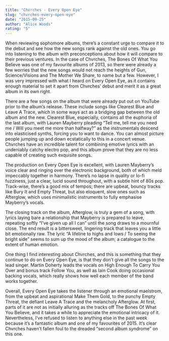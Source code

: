 ```yaml
---
title: "Chvrches - Every Open Eye"
slug: "chvrches-every-open-eye"
date: "2015-09-25"
author: "Alice Woods"
rating: "5"
---
```


When reviewing sophomore albums, there’s a constant urge to compare it to the debut and see how the new songs rank against the old ones. You go into listening to the album with preconceptions about how it will compare to their previous ventures. In the case of Chvrches, The Bones Of What You Believe was one of my favourite albums of 2013, so there were already a few worries that the new songs would not reach the heights of Gun, Science/Visions and The Mother We Share, to name but a few. However, I was very impressed with what I heard on Every Open Eye, as it contains enough material to set it apart from Chvrches’ debut and merit it as a great album in its own right.

There are a few songs on the album that were already put out on YouTube prior to the album’s release. These include songs like Clearest Blue and Leave A Trace, which in some ways act as a bridging gap between the old album and the new. Clearest Blue, especially, contains all the euphoria of the last album, with Lauren Mayberry pleading “Tell me, tell me you need me / Will you meet me more than halfway?” as the instrumentals descend into elasticised synths, forcing you to want to dance. You can almost picture people jumping up and down ecstatically to this in a concert venue. Chvrches have an incredible talent for combining emotive lyrics with an undeniably catchy electro pop, and this album prove that they are no less capable of creating such exquisite songs.

The production on Every Open Eye is excellent, with Lauren Mayberry’s voice clear and ringing over the electronic background, both of which meld impeccably together in harmony. There’s no lapse in quality or lo-fi fuzziness, just a clear, lucid sound throughout, with a subtle hint of 80s pop. Track-wise, there’s a good mix of tempos; there are upbeat, bouncy tracks like Bury It and Empty Threat, but also eloquent, slow ones such as Afterglow, which uses minimalistic instruments to fully emphasise Mayberry’s vocals.

The closing track on the album, Afterglow, is truly a gem of a song, with lyrics laying bare a relationship that Mayberry is prepared to leave, repeating softly “I’ve given up all I can” until the song draws to a mournful close. The end result is a bittersweet, lingering track that leaves you a little bit emotionally raw. The lyric “A lifeline to highs and lows / To seeing the bright side” seems to sum up the mood of the album; a catalogue to the extent of human emotion.

One thing I find interesting about Chvrches, and this is something that they continue to do on Every Open Eye, is that they don’t give all the songs to the lead singer. Martin Doherty leads the vocals on High Enough To Carry You Over and bonus track Follow You, as well as Iain Cook doing occasional backing vocals, which really shows how well each member of the band works together.

Overall, Every Open Eye takes the listener through an emotional maelstrom, from the upbeat and aspirational Make Them Gold, to the punchy Empty Threat, the defiant Leave A Trace and the melancholy Afterglow. At first, parts of it are not as initially alluring as the tracks off The Bones Of What You Believe, and it takes a while to appreciate the emotional intricacy of it. Nevertheless, I’ve refused to listen to anything else in the past week because it’s a fantastic album and one of my favourites of 2015. It’s clear Chvrches haven’t fallen foul to the dreaded “second album syndrome” on this one.
